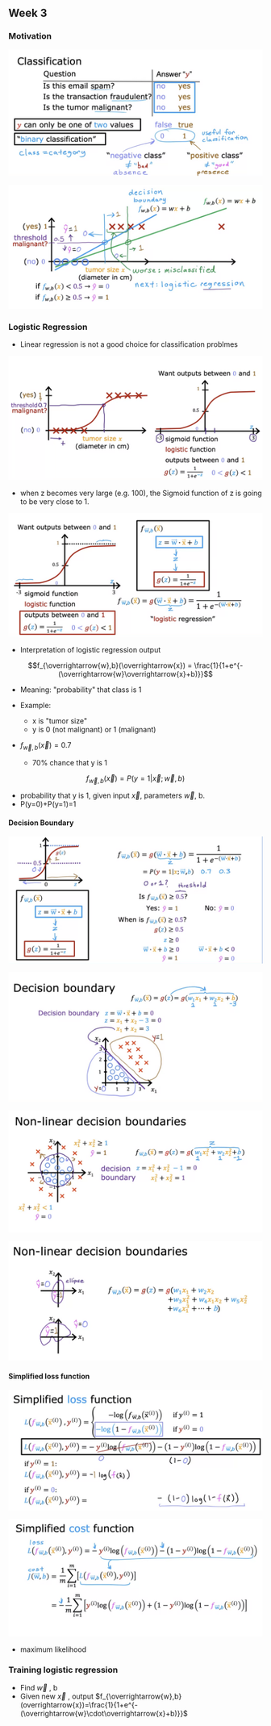 ## Week 3

### Motivation

![](Pictures/Classification01.png)

![](Pictures/Classification02.png)


### Logistic Regression
- Linear regression is not a good choice for classification problmes

![](Pictures/Classification03.png)

- when z becomes very large (e.g. 100), the Sigmoid function of z is going to be very close to 1. 

![](Pictures/Classification04.png)

- Interpretation of logistic regression output

$$f_{\overrightarrow{w},b}(\overrightarrow{x}) = \frac{1}{1+e^{-(\overrightarrow{w}\overrightarrow{x}+b)}}$$

- Meaning: "probability" that class is 1
- Example:
    - x is "tumor size"
    - y is 0 (not malignant) or 1 (malignant)

- $f_{\overrightarrow{w},b}(\overrightarrow{x}) = 0.7$
    - 70% chance that y is 1

$$f_{\overrightarrow{w},b}(\overrightarrow{x}) = P(y=1|\overrightarrow{x};\overrightarrow{w},b)$$

- probability that y is 1, given input $\overrightarrow{x}$, parameters $\overrightarrow{w}$, b.
- P(y=0)+P(y=1)=1

#### Decision Boundary

![](Pictures/Classification05.png)

![](Pictures/Classification06.png)

![](Pictures/Classification07.png)

![](Pictures/Classification08.png) 

#### Simplified loss function

![](Pictures/Classification09.png) 

![](Pictures/Classification10.png) 

- maximum likelihood


### Training logistic regression
- Find $\overrightarrow{w}$ , b
- Given new $\overrightarrow{x}$ , output $f_{\overrightarrow{w},b}(overrightarrow{x})=\frac{1}{1+e^{-(\overrightarrow{w}\cdot\overrightarrow{x}+b)}}$
